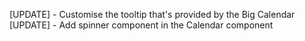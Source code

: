 [UPDATE] - Customise the tooltip that's provided by the Big Calendar
[UPDATE] - Add spinner component in the Calendar component  